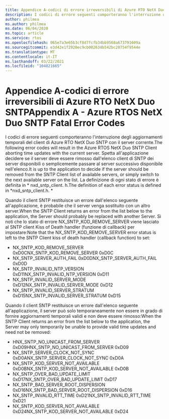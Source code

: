 ```yaml
---
title: Appendice A-codici di errore irreversibili di Azure RTO NetX Duo SNTP
description: I codici di errore seguenti comporteranno l'interruzione degli aggiornamenti temporali del client di Azure RTO NetX Duo SNTP con il server corrente.
author: philmea
ms.author: philmea
ms.date: 06/04/2020
ms.topic: article
ms.service: rtos
ms.openlocfilehash: 065e7a3e65b3cf8d7fcfb34bb9568a673791609a
ms.sourcegitcommit: e3d42e1f2920ec9cb002634b542bc20754f9544e
ms.translationtype: MT
ms.contentlocale: it-IT
ms.lasthandoff: 03/22/2021
ms.locfileid: "104821665"
---
```

# <a name="appendix-a---azure-rtos-netx-duo-sntp-fatal-error-codes"></a><span data-ttu-id="01ede-103">Appendice A-codici di errore irreversibili di Azure RTO NetX Duo SNTP</span><span class="sxs-lookup"><span data-stu-id="01ede-103">Appendix A - Azure RTOS NetX Duo SNTP Fatal Error Codes</span></span>

<span data-ttu-id="01ede-104">I codici di errore seguenti comporteranno l'interruzione degli aggiornamenti temporali del client di Azure RTO NetX Duo SNTP con il server corrente.</span><span class="sxs-lookup"><span data-stu-id="01ede-104">The following error codes will result in the Azure RTOS NetX Duo SNTP Client aborting time updates with the current server.</span></span> <span data-ttu-id="01ede-105">Spetta all'applicazione decidere se il server deve essere rimosso dall'elenco client di SNTP dei server disponibili o semplicemente passare al server successivo disponibile nell'elenco.</span><span class="sxs-lookup"><span data-stu-id="01ede-105">It is up to the application to decide if the server should be removed from the SNTP Client list of available servers, or simply switch to the next available server on the list.</span></span> <span data-ttu-id="01ede-106">La definizione di ogni stato di errore è definita in \* nxd_sntp_client. h.</span><span class="sxs-lookup"><span data-stu-id="01ede-106">The definition of each error status is defined in \*nxd_sntp_client.h.</span></span> *

<span data-ttu-id="01ede-107">Quando il client SNTP restituisce un errore dall'elenco seguente all'applicazione, è probabile che il server venga sostituito con un altro server.</span><span class="sxs-lookup"><span data-stu-id="01ede-107">When the SNTP Client returns an error from the list below to the application, the Server should probably be replaced with another Server.</span></span> <span data-ttu-id="01ede-108">Si noti che lo stato di errore NX_SNTP_KOD_REMOVE_SERVER viene lasciato al SNTP client Kiss of Death handler (funzione di callback) per impostare:</span><span class="sxs-lookup"><span data-stu-id="01ede-108">Note that the NX_SNTP_KOD_REMOVE_SERVER error status is left to the SNTP Client kiss of death handler (callback function) to set:</span></span>

- <span data-ttu-id="01ede-109">NX_SNTP_KOD_REMOVE_SERVER 0xD0C</span><span class="sxs-lookup"><span data-stu-id="01ede-109">NX_SNTP_KOD_REMOVE_SERVER 0xD0C</span></span>  
- <span data-ttu-id="01ede-110">NX_SNTP_SERVER_AUTH_FAIL 0xD0D</span><span class="sxs-lookup"><span data-stu-id="01ede-110">NX_SNTP_SERVER_AUTH_FAIL 0xD0D</span></span>  
- <span data-ttu-id="01ede-111">NX_SNTP_INVALID_NTP_VERSION 0xD11</span><span class="sxs-lookup"><span data-stu-id="01ede-111">NX_SNTP_INVALID_NTP_VERSION 0xD11</span></span>  
- <span data-ttu-id="01ede-112">NX_SNTP_INVALID_SERVER_MODE 0xD12</span><span class="sxs-lookup"><span data-stu-id="01ede-112">NX_SNTP_INVALID_SERVER_MODE 0xD12</span></span>  
- <span data-ttu-id="01ede-113">NX_SNTP_INVALID_SERVER_STRATUM 0xD15</span><span class="sxs-lookup"><span data-stu-id="01ede-113">NX_SNTP_INVALID_SERVER_STRATUM 0xD15</span></span>  

<span data-ttu-id="01ede-114">Quando il client SNTP restituisce un errore dall'elenco seguente all'applicazione, il server può solo temporaneamente non essere in grado di fornire aggiornamenti temporali validi e non deve essere rimosso:</span><span class="sxs-lookup"><span data-stu-id="01ede-114">When the SNTP Client returns an error from the list below to the application, the Server may only temporarily be unable to provide valid time updates and need not be removed:</span></span>

- <span data-ttu-id="01ede-115">HNX_SNTP_NO_UNICAST_FROM_SERVER 0xD09</span><span class="sxs-lookup"><span data-stu-id="01ede-115">HNX_SNTP_NO_UNICAST_FROM_SERVER 0xD09</span></span>  
- <span data-ttu-id="01ede-116">NX_SNTP_SERVER_CLOCK_NOT_SYNC 0xD0A</span><span class="sxs-lookup"><span data-stu-id="01ede-116">NX_SNTP_SERVER_CLOCK_NOT_SYNC 0xD0A</span></span>  
- <span data-ttu-id="01ede-117">NX_SNTP_KOD_SERVER_NOT_AVAILABLE 0xD0B</span><span class="sxs-lookup"><span data-stu-id="01ede-117">NX_SNTP_KOD_SERVER_NOT_AVAILABLE 0xD0B</span></span>  
- <span data-ttu-id="01ede-118">NX_SNTP_OVER_BAD_UPDATE_LIMIT 0xD17</span><span class="sxs-lookup"><span data-stu-id="01ede-118">NX_SNTP_OVER_BAD_UPDATE_LIMIT 0xD17</span></span>  
- <span data-ttu-id="01ede-119">NX_SNTP_BAD_SERVER_ROOT_DISPERSION 0xD16</span><span class="sxs-lookup"><span data-stu-id="01ede-119">NX_SNTP_BAD_SERVER_ROOT_DISPERSION 0xD16</span></span>  
- <span data-ttu-id="01ede-120">NX_SNTP_INVALID_RTT_TIME 0xD21</span><span class="sxs-lookup"><span data-stu-id="01ede-120">NX_SNTP_INVALID_RTT_TIME 0xD21</span></span>  
- <span data-ttu-id="01ede-121">NX_SNTP_KOD_SERVER_NOT_AVAILABLE 0xD24</span><span class="sxs-lookup"><span data-stu-id="01ede-121">NX_SNTP_KOD_SERVER_NOT_AVAILABLE 0xD24</span></span>